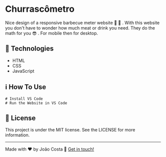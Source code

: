 # Churrascômetro
Nice design of a responsive barbecue meter website :fork_and_knife: :meat_on_bone: .
With this website you don't have to wonder how much meat or drink you need.
They do the math for you :sunglasses: . 
For mobile then for desktop.
## 🚀 Technologies
- HTML
- CSS 
- JavaScript 
## ℹ️ How To Use
~~~ # Clone this repository
# Install VS Code
# Run the Website in VS Code
~~~
## 📝 License
This project is under the MIT license. See the LICENSE for more information.

---

Made with ♥ by João Costa :wave: [Get in touch!](https://www.linkedin.com/in/joaocosta123/)
 

